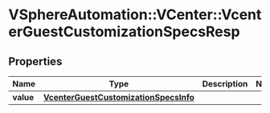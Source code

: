 # VSphereAutomation::VCenter::VcenterGuestCustomizationSpecsResp

## Properties
Name | Type | Description | Notes
------------ | ------------- | ------------- | -------------
**value** | [**VcenterGuestCustomizationSpecsInfo**](VcenterGuestCustomizationSpecsInfo.md) |  | 


